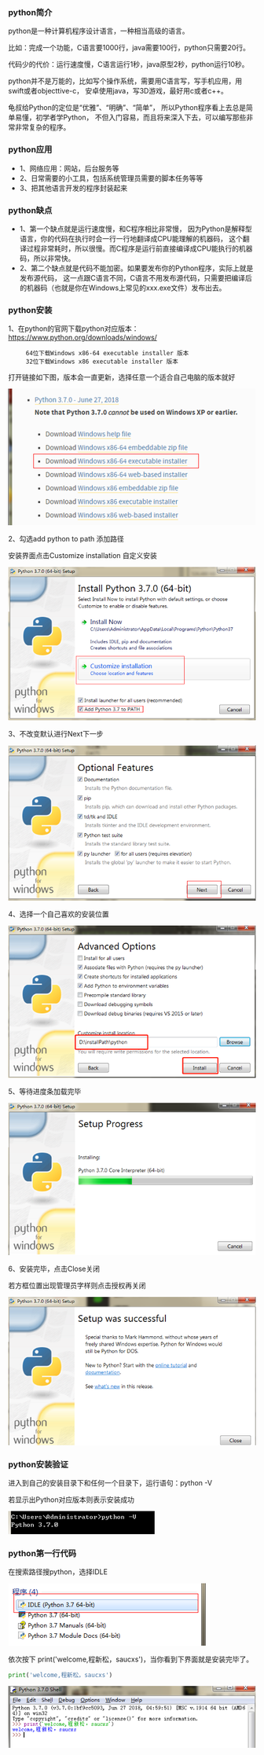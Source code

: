 ### python简介
python是一种计算机程序设计语言，一种相当高级的语言。

比如：完成一个功能，C语言要1000行，java需要100行，python只需要20行。

代码少的代价：运行速度慢，C语言运行1秒，java原型2秒，python运行10秒。

python并不是万能的，比如写个操作系统，需要用C语言写，写手机应用，用swift或者objecttive-c，
安卓使用java，写3D游戏，最好用c或者c++。

龟叔给Python的定位是“优雅”、“明确”、“简单”，
所以Python程序看上去总是简单易懂，初学者学Python，
不但入门容易，而且将来深入下去，可以编写那些非常非常复杂的程序。

### python应用
+ 1、网络应用：网站，后台服务等
+ 2、日常需要的小工具，包括系统管理员需要的脚本任务等等
+ 3、把其他语言开发的程序封装起来

### python缺点
+ 1、第一个缺点就是运行速度慢，和C程序相比非常慢，
因为Python是解释型语言，你的代码在执行时会一行一行地翻译成CPU能理解的机器码，
这个翻译过程非常耗时，所以很慢。而C程序是运行前直接编译成CPU能执行的机器码，所以非常快。
+ 2、第二个缺点就是代码不能加密。如果要发布你的Python程序，实际上就是发布源代码，
这一点跟C语言不同，C语言不用发布源代码，只需要把编译后的机器码（也就是你在Windows上常见的xxx.exe文件）发布出去。


### python安装
1、在python的官网下载python对应版本：https://www.python.org/downloads/windows/ 
```
     64位下载Windows x86-64 executable installer 版本
     32位下载Windows x86 executable installer 版本
```
打开链接如下图，版本会一直更新，选择任意一个适合自己电脑的版本就好

![下载对应的版本](../../image/python/下载对应的版本.png)

2、勾选add python to path 添加路径

安装界面点击Customize installation 自定义安装

![安装1](../../image/python/安装1.png)

3、不改变默认进行Next下一步

![安装2](../../image/python/安装2.png)

4、选择一个自己喜欢的安装位置

![安装3](../../image/python/安装3.png)

5、等待进度条加载完毕

![安装4](../../image/python/安装4.png)

6、安装完毕，点击Close关闭

若方框位置出现管理员字样则点击授权再关闭
  
![安装5](../../image/python/安装5.png)

### python安装验证
进入到自己的安装目录下和任何一个目录下，运行语句：python -V

若显示出Python对应版本则表示安装成功

![安装6](../../image/python/安装6.png)

### python第一行代码
在搜索路径搜python，选择IDLE

![安装7](../../image/python/安装7.png)

依次按下 print('welcome,程新松，saucxs')，当你看到下界面就是安装完毕了。
```python
print('welcome,程新松，saucxs')
```
![安装8](../../image/python/安装8.png)
